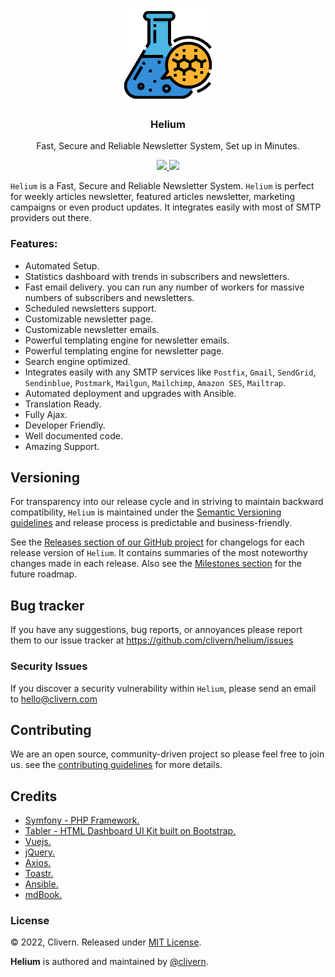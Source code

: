 <p align="center">
    <img alt="Logo" src="/public/static/logo.png?v=1.0.0" width="150" />
    <h3 align="center">Helium</h3>
    <p align="center">Fast, Secure and Reliable Newsletter System, Set up in Minutes.</p>
    <p align="center">
        <a href="https://github.com/Clivern/Helium/actions/workflows/php.yml">
            <img src="https://github.com/Clivern/Helium/actions/workflows/php.yml/badge.svg">
        </a>
        <a href="https://github.com/Clivern/Helium/blob/master/LICENSE">
            <img src="https://img.shields.io/badge/LICENSE-MIT-orange.svg">
        </a>
    </p>
</p>

`Helium` is a Fast, Secure and Reliable Newsletter System. `Helium` is perfect for weekly articles newsletter, featured articles newsletter, marketing campaigns or even product updates. It integrates easily with most of SMTP providers out there.


### Features:

- Automated Setup.
- Statistics dashboard with trends in subscribers and newsletters.
- Fast email delivery. you can run any number of workers for massive numbers of subscribers and newsletters.
- Scheduled newsletters support.
- Customizable newsletter page.
- Customizable newsletter emails.
- Powerful templating engine for newsletter emails.
- Powerful templating engine for newsletter page.
- Search engine optimized.
- Integrates easily with any SMTP services like `Postfix`, `Gmail`, `SendGrid`, `Sendinblue`, `Postmark`, `Mailgun`, `Mailchimp`, `Amazon SES`, `Mailtrap`.
- Automated deployment and upgrades with Ansible.
- Translation Ready.
- Fully Ajax.
- Developer Friendly.
- Well documented code.
- Amazing Support.


## Versioning

For transparency into our release cycle and in striving to maintain backward compatibility, `Helium` is maintained under the [Semantic Versioning guidelines](https://semver.org/) and release process is predictable and business-friendly.

See the [Releases section of our GitHub project](https://github.com/clivern/helium/releases) for changelogs for each release version of `Helium`. It contains summaries of the most noteworthy changes made in each release. Also see the [Milestones section](https://github.com/clivern/helium/milestones) for the future roadmap.


## Bug tracker

If you have any suggestions, bug reports, or annoyances please report them to our issue tracker at https://github.com/clivern/helium/issues


### Security Issues

If you discover a security vulnerability within `Helium`, please send an email to [hello@clivern.com](mailto:hello@clivern.com)


## Contributing

We are an open source, community-driven project so please feel free to join us. see the [contributing guidelines](CONTRIBUTING.md) for more details.


## Credits

- [Symfony - PHP Framework.](https://symfony.com/)
- [Tabler - HTML Dashboard UI Kit built on Bootstrap.](https://github.com/tabler/tabler)
- [Vuejs.](https://vuejs.org/)
- [jQuery.](https://jquery.com/)
- [Axios.](https://axios-http.com/)
- [Toastr.](https://codeseven.github.io/toastr/)
- [Ansible.](https://www.ansible.com/)
- [mdBook.](https://github.com/rust-lang/mdBook)


### License

© 2022, Clivern. Released under [MIT License](https://opensource.org/licenses/mit-license.php).

**Helium** is authored and maintained by [@clivern](http://github.com/Clivern).
